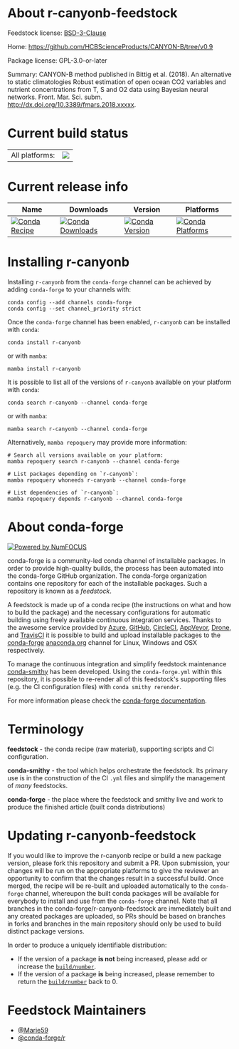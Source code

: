 About r-canyonb-feedstock
=========================

Feedstock license: [BSD-3-Clause](https://github.com/conda-forge/r-canyonb-feedstock/blob/main/LICENSE.txt)

Home: https://github.com/HCBScienceProducts/CANYON-B/tree/v0.9

Package license: GPL-3.0-or-later

Summary: CANYON-B method published in Bittig et al. (2018). An alternative to static climatologies Robust estimation of open ocean CO2 variables and nutrient concentrations from T, S and O2 data using Bayesian neural networks. Front. Mar. Sci. subm. http://dx.doi.org/10.3389/fmars.2018.xxxxx.

Current build status
====================


<table><tr><td>All platforms:</td>
    <td>
      <a href="https://dev.azure.com/conda-forge/feedstock-builds/_build/latest?definitionId=24488&branchName=main">
        <img src="https://dev.azure.com/conda-forge/feedstock-builds/_apis/build/status/r-canyonb-feedstock?branchName=main">
      </a>
    </td>
  </tr>
</table>

Current release info
====================

| Name | Downloads | Version | Platforms |
| --- | --- | --- | --- |
| [![Conda Recipe](https://img.shields.io/badge/recipe-r--canyonb-green.svg)](https://anaconda.org/conda-forge/r-canyonb) | [![Conda Downloads](https://img.shields.io/conda/dn/conda-forge/r-canyonb.svg)](https://anaconda.org/conda-forge/r-canyonb) | [![Conda Version](https://img.shields.io/conda/vn/conda-forge/r-canyonb.svg)](https://anaconda.org/conda-forge/r-canyonb) | [![Conda Platforms](https://img.shields.io/conda/pn/conda-forge/r-canyonb.svg)](https://anaconda.org/conda-forge/r-canyonb) |

Installing r-canyonb
====================

Installing `r-canyonb` from the `conda-forge` channel can be achieved by adding `conda-forge` to your channels with:

```
conda config --add channels conda-forge
conda config --set channel_priority strict
```

Once the `conda-forge` channel has been enabled, `r-canyonb` can be installed with `conda`:

```
conda install r-canyonb
```

or with `mamba`:

```
mamba install r-canyonb
```

It is possible to list all of the versions of `r-canyonb` available on your platform with `conda`:

```
conda search r-canyonb --channel conda-forge
```

or with `mamba`:

```
mamba search r-canyonb --channel conda-forge
```

Alternatively, `mamba repoquery` may provide more information:

```
# Search all versions available on your platform:
mamba repoquery search r-canyonb --channel conda-forge

# List packages depending on `r-canyonb`:
mamba repoquery whoneeds r-canyonb --channel conda-forge

# List dependencies of `r-canyonb`:
mamba repoquery depends r-canyonb --channel conda-forge
```


About conda-forge
=================

[![Powered by
NumFOCUS](https://img.shields.io/badge/powered%20by-NumFOCUS-orange.svg?style=flat&colorA=E1523D&colorB=007D8A)](https://numfocus.org)

conda-forge is a community-led conda channel of installable packages.
In order to provide high-quality builds, the process has been automated into the
conda-forge GitHub organization. The conda-forge organization contains one repository
for each of the installable packages. Such a repository is known as a *feedstock*.

A feedstock is made up of a conda recipe (the instructions on what and how to build
the package) and the necessary configurations for automatic building using freely
available continuous integration services. Thanks to the awesome service provided by
[Azure](https://azure.microsoft.com/en-us/services/devops/), [GitHub](https://github.com/),
[CircleCI](https://circleci.com/), [AppVeyor](https://www.appveyor.com/),
[Drone](https://cloud.drone.io/welcome), and [TravisCI](https://travis-ci.com/)
it is possible to build and upload installable packages to the
[conda-forge](https://anaconda.org/conda-forge) [anaconda.org](https://anaconda.org/)
channel for Linux, Windows and OSX respectively.

To manage the continuous integration and simplify feedstock maintenance
[conda-smithy](https://github.com/conda-forge/conda-smithy) has been developed.
Using the ``conda-forge.yml`` within this repository, it is possible to re-render all of
this feedstock's supporting files (e.g. the CI configuration files) with ``conda smithy rerender``.

For more information please check the [conda-forge documentation](https://conda-forge.org/docs/).

Terminology
===========

**feedstock** - the conda recipe (raw material), supporting scripts and CI configuration.

**conda-smithy** - the tool which helps orchestrate the feedstock.
                   Its primary use is in the construction of the CI ``.yml`` files
                   and simplify the management of *many* feedstocks.

**conda-forge** - the place where the feedstock and smithy live and work to
                  produce the finished article (built conda distributions)


Updating r-canyonb-feedstock
============================

If you would like to improve the r-canyonb recipe or build a new
package version, please fork this repository and submit a PR. Upon submission,
your changes will be run on the appropriate platforms to give the reviewer an
opportunity to confirm that the changes result in a successful build. Once
merged, the recipe will be re-built and uploaded automatically to the
`conda-forge` channel, whereupon the built conda packages will be available for
everybody to install and use from the `conda-forge` channel.
Note that all branches in the conda-forge/r-canyonb-feedstock are
immediately built and any created packages are uploaded, so PRs should be based
on branches in forks and branches in the main repository should only be used to
build distinct package versions.

In order to produce a uniquely identifiable distribution:
 * If the version of a package **is not** being increased, please add or increase
   the [``build/number``](https://docs.conda.io/projects/conda-build/en/latest/resources/define-metadata.html#build-number-and-string).
 * If the version of a package **is** being increased, please remember to return
   the [``build/number``](https://docs.conda.io/projects/conda-build/en/latest/resources/define-metadata.html#build-number-and-string)
   back to 0.

Feedstock Maintainers
=====================

* [@Marie59](https://github.com/Marie59/)
* [@conda-forge/r](https://github.com/orgs/conda-forge/teams/r/)

